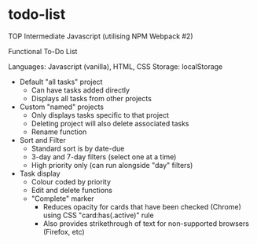 # todo-list
TOP Intermediate Javascript (utilising NPM Webpack #2)

Functional To-Do List

Languages: Javascript (vanilla), HTML, CSS
Storage: localStorage

- Default "all tasks" project
  - Can have tasks added directly
  - Displays all tasks from other projects
- Custom "named" projects
  - Only displays tasks specific to that project
  - Deleting project will also delete associated tasks
  - Rename function
- Sort and Filter
  - Standard sort is by date-due
  - 3-day and 7-day filters (select one at a time)
  - High priority only (can run alongside "day" filters)
- Task display
  - Colour coded by priority
  - Edit and delete functions
  - "Complete" marker
    - Reduces opacity for cards that have been checked (Chrome)
      using CSS "card:has(.active)" rule
    - Also provides strikethrough of text for non-supported
      browsers (Firefox, etc)
